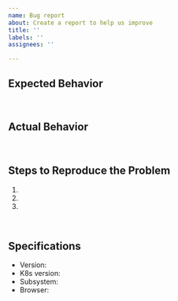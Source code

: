 ```yaml
---
name: Bug report
about: Create a report to help us improve
title: ''
labels: ''
assignees: ''

---
```


## Expected Behavior
​
## Actual Behavior
​
## Steps to Reproduce the Problem
1.
2.
3.
​
## Specifications
- Version:
- K8s version:
- Subsystem:
- Browser:
